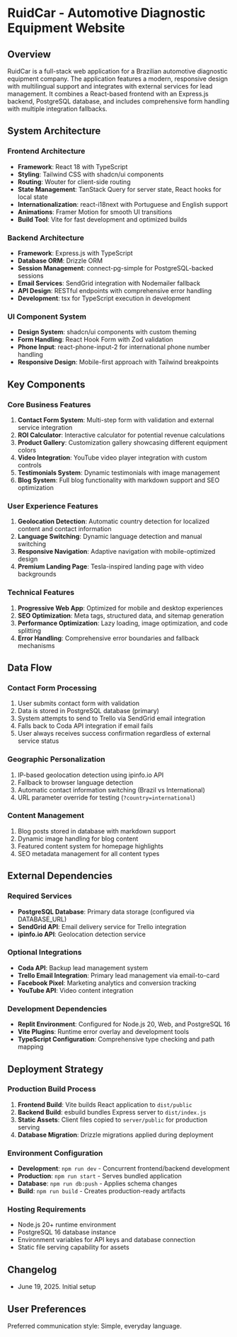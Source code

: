 # RuidCar - Automotive Diagnostic Equipment Website

## Overview

RuidCar is a full-stack web application for a Brazilian automotive diagnostic equipment company. The application features a modern, responsive design with multilingual support and integrates with external services for lead management. It combines a React-based frontend with an Express.js backend, PostgreSQL database, and includes comprehensive form handling with multiple integration fallbacks.

## System Architecture

### Frontend Architecture
- **Framework**: React 18 with TypeScript
- **Styling**: Tailwind CSS with shadcn/ui components
- **Routing**: Wouter for client-side routing
- **State Management**: TanStack Query for server state, React hooks for local state
- **Internationalization**: react-i18next with Portuguese and English support
- **Animations**: Framer Motion for smooth UI transitions
- **Build Tool**: Vite for fast development and optimized builds

### Backend Architecture
- **Framework**: Express.js with TypeScript
- **Database ORM**: Drizzle ORM
- **Session Management**: connect-pg-simple for PostgreSQL-backed sessions
- **Email Services**: SendGrid integration with Nodemailer fallback
- **API Design**: RESTful endpoints with comprehensive error handling
- **Development**: tsx for TypeScript execution in development

### UI Component System
- **Design System**: shadcn/ui components with custom theming
- **Form Handling**: React Hook Form with Zod validation
- **Phone Input**: react-phone-input-2 for international phone number handling
- **Responsive Design**: Mobile-first approach with Tailwind breakpoints

## Key Components

### Core Business Features
1. **Contact Form System**: Multi-step form with validation and external service integration
2. **ROI Calculator**: Interactive calculator for potential revenue calculations
3. **Product Gallery**: Customization gallery showcasing different equipment colors
4. **Video Integration**: YouTube video player integration with custom controls
5. **Testimonials System**: Dynamic testimonials with image management
6. **Blog System**: Full blog functionality with markdown support and SEO optimization

### User Experience Features
1. **Geolocation Detection**: Automatic country detection for localized content and contact information
2. **Language Switching**: Dynamic language detection and manual switching
3. **Responsive Navigation**: Adaptive navigation with mobile-optimized design
4. **Premium Landing Page**: Tesla-inspired landing page with video backgrounds

### Technical Features
1. **Progressive Web App**: Optimized for mobile and desktop experiences
2. **SEO Optimization**: Meta tags, structured data, and sitemap generation
3. **Performance Optimization**: Lazy loading, image optimization, and code splitting
4. **Error Handling**: Comprehensive error boundaries and fallback mechanisms

## Data Flow

### Contact Form Processing
1. User submits contact form with validation
2. Data is stored in PostgreSQL database (primary)
3. System attempts to send to Trello via SendGrid email integration
4. Falls back to Coda API integration if email fails
5. User always receives success confirmation regardless of external service status

### Geographic Personalization
1. IP-based geolocation detection using ipinfo.io API
2. Fallback to browser language detection
3. Automatic contact information switching (Brazil vs International)
4. URL parameter override for testing (`?country=international`)

### Content Management
1. Blog posts stored in database with markdown support
2. Dynamic image handling for blog content
3. Featured content system for homepage highlights
4. SEO metadata management for all content types

## External Dependencies

### Required Services
- **PostgreSQL Database**: Primary data storage (configured via DATABASE_URL)
- **SendGrid API**: Email delivery service for Trello integration
- **ipinfo.io API**: Geolocation detection service

### Optional Integrations
- **Coda API**: Backup lead management system
- **Trello Email Integration**: Primary lead management via email-to-card
- **Facebook Pixel**: Marketing analytics and conversion tracking
- **YouTube API**: Video content integration

### Development Dependencies
- **Replit Environment**: Configured for Node.js 20, Web, and PostgreSQL 16
- **Vite Plugins**: Runtime error overlay and development tools
- **TypeScript Configuration**: Comprehensive type checking and path mapping

## Deployment Strategy

### Production Build Process
1. **Frontend Build**: Vite builds React application to `dist/public`
2. **Backend Build**: esbuild bundles Express server to `dist/index.js`
3. **Static Assets**: Client files copied to `server/public` for production serving
4. **Database Migration**: Drizzle migrations applied during deployment

### Environment Configuration
- **Development**: `npm run dev` - Concurrent frontend/backend development
- **Production**: `npm run start` - Serves bundled application
- **Database**: `npm run db:push` - Applies schema changes
- **Build**: `npm run build` - Creates production-ready artifacts

### Hosting Requirements
- Node.js 20+ runtime environment
- PostgreSQL 16 database instance
- Environment variables for API keys and database connection
- Static file serving capability for assets

## Changelog

- June 19, 2025. Initial setup

## User Preferences

Preferred communication style: Simple, everyday language.